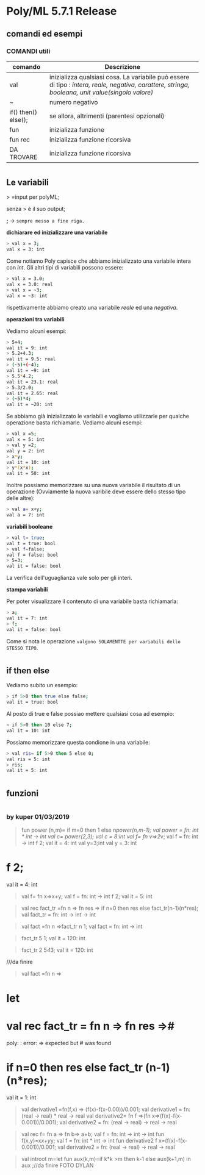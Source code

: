 # Poly/ML 5.7.1 Release
## comandi ed esempi

### **COMANDI utili**

| comando | Descrizione |
| ------ | ------ |
| val | inizializza qualsiasi cosa. La variabile può essere di tipo : *intera, reale, negativa, carattere, stringa, booleana, unit value(singolo valore)*|
| ~ | numero negativo|
| if() then() else();| se allora, altrimenti (parentesi opzionali)|
| fun | inizializza funzione|
| fun rec | inizializza funzione ricorsiva|
| DA TROVARE | inizializza funzione ricorsiva|

#
## Le variabili

\> =input per polyML;

senza \> è il suo output;

**;** -> `sempre messo a fine riga.`

**dichiarare ed inizializzare una variabile**
```sh
> val x = 3;
val x = 3: int
```
Come notiamo Poly capisce che abbiamo inizializzato una variabile intera con *int*.
Gli altri tipi di variabili possono essere:
```sh
> val x = 3.0;
val x = 3.0: real
> val x = ~3;
val x = ~3: int
```
rispettivamente abbiamo creato una variabile *reale* ed una  *negativa*.

**operazioni tra variabili**

Vediamo alcuni esempi:
```sh
> 5+4;
val it = 9: int
> 5.2+4.3;
val it = 9.5: real
> (~5)+(~4);
val it = ~9: int
> 5.5*4.2;
val it = 23.1: real
> 5.3/2.0;
val it = 2.65: real
> (~5)*4;
val it = ~20: int
```
Se abbiamo già inizializzato le variabili e vogliamo utilizzarle per qualche operazione basta richiamarle. Vediamo alcuni esempi:
```sh
> val x =5;
val x = 5: int
> val y =2;
val y = 2: int
> x*y;
val it = 10: int
> y*(x*x);
val it = 50: int
```
Inoltre possiamo memorizzare su una nuova variabile il risultato di un operazione (Ovviamente la nuova varibile deve essere dello stesso tipo delle altre):
```sh
> val a= x+y;
val a = 7: int
```
**variabili booleane**
```sh
> val t= true;
val t = true: bool
> val f=false;
val f = false: bool
> 5=3;
val it = false: bool
```
La verifica dell'uguaglianza vale solo per gli interi.

**stampa variabili**

Per poter visualizzare il contenuto di una variabile basta richiamarla:
```sh
> a;
val it = 7: int
> f;
val it = false: bool
```
Come si nota le operazione `valgono SOLAMENTTE per variabili dello STESSO TIPO`. 

 #
 ## if then else
 Vediamo subito un esempio:
 ```sh
 > if 5>0 then true else false;
val it = true: bool
 ```
Al posto di true e false possiao mettere qualsiasi cosa ad esempio:
```sh
> if 5>0 then 10 else 7;
val it = 10: int
```
Possiamo memorizzare questa condione in una variabile:
```sh
> val ris= if 5>0 then 5 else 0;
val ris = 5: int
> ris;
val it = 5: int
```
#
## funzioni

#
 ### by kuper 01/03/2019
> fun power (n,m)= if m=0 then 1 else n*power(n,m-1);
val power = fn: int * int -> int
> val c= power(2,3);
val c = 8:int 
> val f= fn v=>2*v;
val f = fn: int -> int
> f 2;
val it = 4: int
> val y=3;int
val y = 3: int
# f 2;
val it = 4: int

> val f= fn x=>x+y;
val f = fn: int -> int
> f 2;
val it = 5: int

>val rec fact_tr =fn n => fn res => if n=0 then res else fact_tr(n-1)(n*res);
val fact_tr = fn: int -> int -> int

> val fact =fn n =>fact_tr n 1;
val fact = fn: int -> int

> fact_tr 5 1;
val it = 120: int

> fact_tr 2 5*4*3;
val it = 120: int

///da finire
> val fact =fn n =>
# let
# val rec fact_tr = fn n => fn res =># #
poly: : error: => expected but # was found
# if n=0 then res else fact_tr (n-1)(n*res);


val it = 1: int
> val derivative1 =fn(f,x) => (f(x)-f(x-0.00))/0.001;
val derivative1 = fn: (real -> real) * real -> real
> val derivative2= fn f =>(fn x=>(f(x)-f(x-0.001))/0.001);
val derivative2 = fn: (real -> real) -> real -> real

> val rec f= fn a => fn b=> a+b;
val f = fn: int -> int -> int
> fun f(x,y)=x*x+y*y;
val f = fn: int * int -> int
> fun derivative2 f x=(f(x)-f(x-0.001))/0.001;
val derivative2 = fn: (real -> real) -> real -> real
> 


> val introot m=let fun aux(k,m)=if k*k >m then k-1 else aux(k+1,m) in aux ;//da finire FOTO DYLAN
